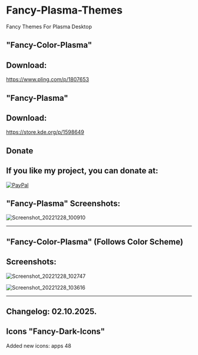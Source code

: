 # Fancy-Plasma-Themes

Fancy Themes For Plasma Desktop 

"Fancy-Color-Plasma"
--------------------

Download:
---------

https://www.pling.com/p/1807653

"Fancy-Plasma"
--------------

Download: 
----------

https://store.kde.org/p/1598649

<html>
  <head>
    <meta charset="utf-8" />
  </head>
  <body>
    <h2>Donate</h2>
    <h2>If you like my project, you can donate at:</h2>
    <a href="https://www.paypal.com/paypalme/VesnaLazic">
    <img src="PayPal.png" alt="PayPal" />
    </a>
  </body>
</html>



"Fancy-Plasma" Screenshots:
-------------------------


![Screenshot_20221228_100910](https://user-images.githubusercontent.com/45247573/209787987-ba2bd21a-bf9e-4be8-8944-cd0b9c3f557c.png)


---------------------------------------------

"Fancy-Color-Plasma" (Follows Color Scheme)
-------------------------------------------

Screenshots:
------------

![Screenshot_20221228_102747](https://user-images.githubusercontent.com/45247573/209790203-631ecf73-f701-48b2-9855-b957b00aea62.png)


![Screenshot_20221228_103616](https://user-images.githubusercontent.com/45247573/209791209-33a14b63-bd83-4cf8-a2c0-4641c785eeb0.png)


_________________________________________________________________________


Changelog: 02.10.2025.
----------------------


Icons "Fancy-Dark-Icons"
-----------------------

Added new icons: apps 48







